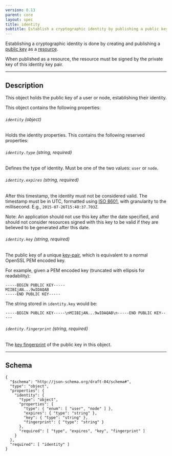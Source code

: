 ```yaml
---
version: 0.13
parent: core
layout: spec
title: identity
subtitle: Establish a cryptographic identity by publishing a public key.
---
```



Establishing a cryptographic identity is done by creating and publishing
a [public key](../cryptography) as a [resource](../resource).

When published as a resource, the resource must be signed by the private
key of this identity key pair. 

---

## Description

This object holds the public key of a user or node, establishing their identity.

This object contains the following properties:

###### `identity` *(object)*

Holds the identity properties. This contains the following reserved properties:

###### `identity.type` *(string, required)*

Defines the type of identity. Must be one of the two values: `user` or `node`.

###### `identity.expires` *(string, required)*

After this timestamp, the identity must not be considered valid. The timestamp must
be in UTC, formatted using [ISO 8601](https://en.wikipedia.org/wiki/ISO_8601), with
granularity to the millisecond. E.g., `2015-07-26T15:48:37.703Z`.

Note: An application should not use this key after the date specified, and should
not consider resources signed with this key to be valid if they are believed to
be generated after this date.

###### `identity.key` *(string, required)*

The public key of a unique [key-pair](../cryptography#keys), which is
equivalent to a normal OpenSSL PEM encoded key.

For example, given a PEM encoded key (truncated with ellipsis
for readability):

	-----BEGIN PUBLIC KEY-----
	MIIBIjAN...9wIDAQAB
	-----END PUBLIC KEY-----

The string stored in `identity.key` would be:

	-----BEGIN PUBLIC KEY-----\nMIIBIjAN...9wIDAQAB\n-----END PUBLIC KEY-----

###### `identity.fingerprint` *(string, required)*

The [key fingerprint](../cryptography#key-fingerprint) of the public key
in this object.

---

## Schema

	{
	  "$schema": "http://json-schema.org/draft-04/schema#",
	  "type": "object",
	  "properties": {
	    "identity": {
	      "type": "object",
	      "properties": {
	        "type": { "enum": [ "user", "node" ] },
	        "expires": { "type": "string" },
	        "key": { "type": "string" },
	        "fingerprint": { "type": "string" }
	      },
	      "required": [ "type", "expires", "key", "fingerprint" ]
	    }
	  },
	  "required": [ "identity" ]
	}


[w_iso8601]: https://en.wikipedia.org/wiki/ISO_8601
[base64]: https://tools.ietf.org/html/rfc4648#section-5
